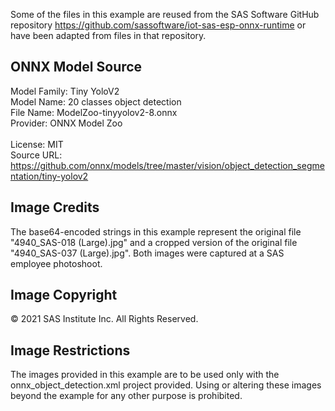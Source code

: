 Some of the files in this example are reused from the SAS Software GitHub repository https://github.com/sassoftware/iot-sas-esp-onnx-runtime or have been adapted from files in that repository. 

## ONNX Model Source
Model Family: Tiny YoloV2<br>
Model Name: 20 classes object detection<br>	
File Name: ModelZoo-tinyyolov2-8.onnx<br>
Provider: ONNX Model Zoo<br>	
License: MIT<br>
Source URL: https://github.com/onnx/models/tree/master/vision/object_detection_segmentation/tiny-yolov2

## Image Credits
The base64-encoded strings in this example represent the original file "4940_SAS-018 (Large).jpg" and a cropped version of the original file "4940_SAS-037 (Large).jpg". Both images were captured at a SAS employee photoshoot. 

## Image Copyright
© 2021 SAS Institute Inc. All Rights Reserved.	

## Image Restrictions
The images provided in this example are to be used only with the onnx_object_detection.xml project provided. Using or altering these images beyond the example for any other purpose is prohibited.
